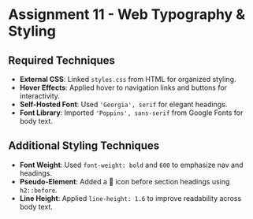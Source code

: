 # Assignment 11 - Web Typography & Styling

## Required Techniques

- **External CSS**: Linked `styles.css` from HTML for organized styling.
- **Hover Effects**: Applied hover to navigation links and buttons for interactivity.
- **Self-Hosted Font**: Used `'Georgia', serif` for elegant headings.
- **Font Library**: Imported `'Poppins', sans-serif` from Google Fonts for body text.

## Additional Styling Techniques

- **Font Weight**: Used `font-weight: bold` and `600` to emphasize nav and headings.
- **Pseudo-Element**: Added a 🌱 icon before section headings using `h2::before`.
- **Line Height**: Applied `line-height: 1.6` to improve readability across body text.

